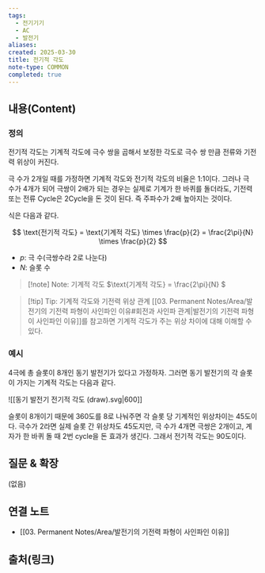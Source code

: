 ```yaml
---
tags:
  - 전기기기
  - AC
  - 발전기
aliases: 
created: 2025-03-30
title: 전기적 각도
note-type: COMMON
completed: true
---
```


## 내용(Content)

### 정의

전기적 각도는 기계적 각도에 극수 쌍을 곱해서 보정한 각도로 극수 쌍 만큼 전류와 기전력 위상이 커진다.

극 수가 2개일 때를 가정하면 기계적 각도와 전기적 각도의 비율은 1:1이다. 그러나 극 수가 4개가 되어 극쌍이 2배가 되는 경우는 실제로 기계가 한 바퀴를 돌더라도, 기전력 또는 전류 Cycle은 2Cycle을 돈 것이 된다. 즉 주파수가 2배 높아지는 것이다.

식은 다음과 같다.

$$
\text{전기적 각도} = \text{기계적 각도} \times \frac{p}{2} = \frac{2\pi}{N} \times \frac{p}{2}
$$

- $p$: 극 수(극쌍수라 2로 나눈다)
- $N$: 슬롯 수

>[!note] Note: 기계적 각도
>$\text{기계적 각도} = \frac{2\pi}{N}
$

>[!tip] Tip: 기계적 각도와 기전력 위상 관계
>[[03. Permanent Notes/Area/발전기의 기전력 파형이 사인파인 이유#회전과 사인파 관계|발전기의 기전력 파형이 사인파인 이유]]를 참고하면 기계적 각도가 주는 위상 차이에 대해 이해할 수 있다.

### 예시

4극에 총 슬롯이 8개인 동기 발전기가 있다고 가정하자. 그러면 동기 발전기의 각 슬롯이 가지는 기계적 각도는 다음과 같다.

![[동기 발전기 전기적 각도 (draw).svg|600]]


슬롯이 8개이기 때문에 360도를 8로 나눠주면 각 슬롯 당 기계적인 위상차이는 45도이다. 극수가 2라면 실제 슬롯 간 위상차도 45도지만, 극 수가 4개면 극쌍은 2개이고, 계자가 한 바퀴 돌 때 2번 cycle을 돈 효과가 생긴다. 그래서 전기적 각도는 90도이다.

## 질문 & 확장

(없음)

## 연결 노트

- [[03. Permanent Notes/Area/발전기의 기전력 파형이 사인파인 이유]]

## 출처(링크)


